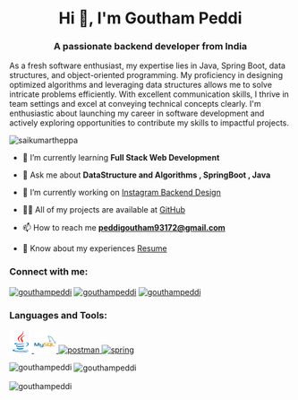 <h1 align="center">Hi 👋, I'm Goutham Peddi</h1>
<h3 align="center">A passionate backend developer from India</h3>
<p>As a fresh software enthusiast, my expertise lies in Java, Spring Boot, data structures, and object-oriented programming. My proficiency in designing optimized algorithms and leveraging data structures allows me to solve intricate problems efficiently. With excellent communication skills, I thrive in team settings and excel at conveying technical concepts clearly. I'm enthusiastic about launching my career in software development and actively exploring opportunities to contribute my skills to impactful projects.</p> 

<p align="left"> <img src="https://komarev.com/ghpvc/?username=saikumartheppa&label=Profile%20views&color=0e75b6&style=flat" alt="saikumartheppa" /> </p>

- 🌱 I’m currently learning **Full Stack Web Development**

- 💬 Ask me about **DataStructure and Algorithms , SpringBoot , Java**
 
- 🔭 I’m currently working on [Instagram Backend Design](https://github.com/GOUTHAMPEDDI/Instagram_Backend.git)

- 👨‍💻 All of my projects are available at [GitHub](https://github.com/GOUTHAMPEDDI?tab=repositories)

- 📫 How to reach me **peddigoutham93172@gmail.com**

- 📄 Know about my experiences [Resume](https://docs.google.com/document/d/13yxBg2vj6Oeyydqcmym2vqYlp4ABI3j5ShY32QuAc-Q/edit?usp=sharing)

<h3 align="left">Connect with me:</h3>
<p align="left">
<a href="https://www.linkedin.com/in/goutham-peddi-5444ba22b/" target="blank"><img align="center" src="https://raw.githubusercontent.com/rahuldkjain/github-profile-readme-generator/master/src/images/icons/Social/linked-in-alt.svg" alt="gouthampeddi" height="30" width="40" /></a>
<a href="https://www.hackerrank.com/peddigoutham9311?hr_r=1" target="blank"><img align="center" src="https://raw.githubusercontent.com/rahuldkjain/github-profile-readme-generator/master/src/images/icons/Social/hackerrank.svg" alt="gouthampeddi" height="30" width="40" /></a>
<a href="https://leetcode.com/GOUTHAMPEDDI/" target="blank"><img align="center" src="https://raw.githubusercontent.com/rahuldkjain/github-profile-readme-generator/master/src/images/icons/Social/leet-code.svg" alt="gouthampeddi" height="30" width="40" /></a>
</p>

<h3 align="left">Languages and Tools:</h3>
<p align="left"> <a href="https://www.java.com" target="_blank" rel="noreferrer"> <img src="https://raw.githubusercontent.com/devicons/devicon/master/icons/java/java-original.svg" alt="java" width="40" height="40"/> </a> <a href="https://www.mysql.com/" target="_blank" rel="noreferrer"> <img src="https://raw.githubusercontent.com/devicons/devicon/master/icons/mysql/mysql-original-wordmark.svg" alt="mysql" width="40" height="40"/> </a> <a href="https://postman.com" target="_blank" rel="noreferrer"> <img src="https://www.vectorlogo.zone/logos/getpostman/getpostman-icon.svg" alt="postman" width="40" height="40"/> </a> <a href="https://spring.io/" target="_blank" rel="noreferrer"> <img src="https://www.vectorlogo.zone/logos/springio/springio-icon.svg" alt="spring" width="40" height="40"/> </a> </p>

<p><img align="left" src="https://github-readme-stats.vercel.app/api/top-langs?username=gouthampeddi&show_icons=true&locale=en&layout=compact" alt="gouthampeddi" /></p>

<p>&nbsp;<img align="center" src="https://github-readme-stats.vercel.app/api?username=gouthampeddi&show_icons=true&locale=en" alt="gouthampeddi" /></p>

<p><img align="center" src="https://github-readme-streak-stats.herokuapp.com/?user=gouthampeddi&" alt="gouthampeddi" /></p>
